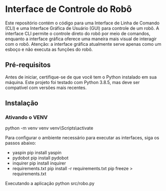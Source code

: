 # Interface de Controle do Robô

Este repositório contém o código para uma Interface de Linha de Comando (CLI) e uma Interface Gráfica de Usuário (GUI) para controle de um robô. A interface CLI permite o controle direto do robô por meio de comandos, enquanto a interface gráfica oferece uma maneira mais visual de interagir com o robô. Atenção: a interface gráfica atualmente serve apenas como um esboço e não executa as funções do robô.

## Pré-requisitos

Antes de iniciar, certifique-se de que você tem o Python instalado em sua máquina. Este projeto foi testado com Python 3.8.5, mas deve ser compatível com versões mais recentes.

## Instalação
 ### Ativando o VENV
 python -m venv venv venv\Scripts\activate

 
Para configurar o ambiente necessário para executar as interfaces, siga os passos abaixo:

- yaspin pip install yaspin
- pydobot pip install pydobot
- inquirer pip install inquirer
- requirements.txt pip install -r requirements.txt pip freeze > requirements.txt


Executando a aplicação python src/robo.py




